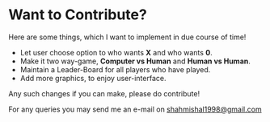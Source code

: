 # Want to Contribute?

Here are some things, which I want to implement in due course of time!

- Let user choose option to who wants **X** and who wants **0**.
- Make it two way-game, **Computer vs Human** and **Human vs Human**.
- Maintain a Leader-Board for all players who have played.
- Add more graphics, to enjoy user-interface.

Any such changes if you can make, please do contribute!

For any queries you may send me an e-mail on [shahmishal1998@gmail.com](mailto:shahmishal1998@gmail.com)
